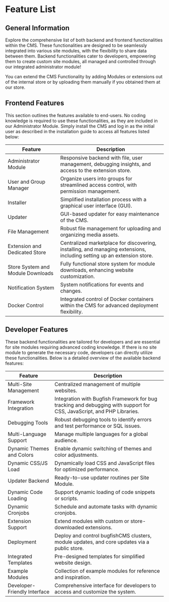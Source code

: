 # Feature List

## General Information

Explore the comprehensive list of both backend and frontend functionalities within the CMS. These functionalities are designed to be seamlessly integrated into various site modules, with the flexibility to share data between them. Backend functionalities cater to developers, empowering them to create custom site modules, all managed and controlled through our integrated administrator module!

You can extend the CMS Functionality by adding Modules or extensions out of the internal store or by uploading them manually if you obtained them at our store.

## Frontend Features
This section outlines the features available to end-users. No coding knowledge is required to use these functionalities, as they are included in our Administrator Module. Simply install the CMS and log in as the initial user as described in the installation guide to access all features listed below:

| **Feature**                | **Description**                                                                                                                                             |
|----------------------------|-------------------------------------------------------------------------------------------------------------------------------------------------------------|
| Administrator Module        | Responsive backend with file, user management, debugging insights, and access to the extension store.                                                       |
| User and Group Manager      | Organize users into groups for streamlined access control, with permission management.                                                                      |
| Installer                   | Simplified installation process with a graphical user interface (GUI).                                                                                      |
| Updater                     | GUI-based updater for easy maintenance of the CMS.                                                                                                          |
| File Management             | Robust file management for uploading and organizing media assets.                                                                                           |
| Extension and Dedicated Store| Centralized marketplace for discovering, installing, and managing extensions, including setting up an extension store.                                      |
| Store System and Module Downloads | Fully functional store system for module downloads, enhancing website customization.                                                                 |
| Notification System         | System notifications for events and changes.                                                                                                               |
| Docker Control              | Integrated control of Docker containers within the CMS for advanced deployment flexibility.                                                                 |

## Developer Features

These backend functionalities are tailored for developers and are essential for site modules requiring advanced coding knowledge. If there is no site module to generate the necessary code, developers can directly utilize these functionalities. Below is a detailed overview of the available backend features:

| **Feature**                 | **Description**                                                                                                                                             |
|-----------------------------|-------------------------------------------------------------------------------------------------------------------------------------------------------------|
| Multi-Site Management        | Centralized management of multiple websites.                                                                                                               |
| Framework Integration        | Integration with Bugfish Framework for bug tracking and debugging with support for CSS, JavaScript, and PHP Libraries.                                      |
| Debugging Tools              | Robust debugging tools to identify errors and test performance or SQL issues.                                                                               |
| Multi-Language Support       | Manage multiple languages for a global audience.                                                                                                           |
| Dynamic Themes and Colors    | Enable dynamic switching of themes and color adjustments.                                                                                                  |
| Dynamic CSS/JS Load          | Dynamically load CSS and JavaScript files for optimized performance.                                                                                        |
| Updater Backend              | Ready-to-use updater routines per Site Module.                                                                                                             |
| Dynamic Code Loading         | Support dynamic loading of code snippets or scripts.                                                                                                       |
| Dynamic Cronjobs             | Schedule and automate tasks with dynamic cronjobs.                                                                                                         |
| Extension Support            | Extend modules with custom or store-downloaded extensions.                                                                                                 |
| Deployment                   | Deploy and control bugfishCMS clusters, module updates, and core updates via a public store.                                                               |
| Integrated Templates         | Pre-designed templates for simplified website design.                                                                                                      |
| Example Modules              | Collection of example modules for reference and inspiration.                                                                                               |
| Developer-Friendly Interface | Comprehensive interface for developers to access and customize the system.                                                                                 |
